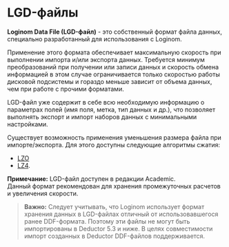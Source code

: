 # LGD-файлы

**Loginom Data File (LGD-файл)** - это собственный формат файла данных, специально разработанный для использования с Loginom.

 Применение этого формата обеспечивает максимальную скорость при выполнении импорта и/или экспорта данных. Требуется минимум преобразований при получении или записи данных и скорость обмена информацией в этом случае ограничивается только скоростью работы дисковой подсистемы и гораздо меньше зависит от объема данных, чем при работе с прочими форматами.

LGD-файл уже содержит в себе всю необходимую информацию о параметрах полей (имя поля, метка, тип данных и др.), что позволяет выполнять экспорт и импорт наборов данных с минимальными настройками.

 Существует возможность применения уменьшения размера файла при импорте/экспорта. Для этого доступны следующие алгоритмы сжатия:
  * [LZO](https://en.wikipedia.org/wiki/Lempel–Ziv–Oberhumer) 
  * [LZ4](https://en.wikipedia.org/wiki/LZ4_(compression_algorithm)).

**Примечание:** LGD-файл доступен в редакции Academic.  
Данный формат рекомендован для хранения промежуточных расчетов и увеличения скорости.


>**Важно:** Следует учитывать, что Loginom использует формат хранения данных в LGD-файлах отличный от использовавшегося ранее DDF-формата. Поэтому эти файлы не могут быть  импортированы в Deductor 5.3 и ниже. В целях совместимости импорт созданных в Deductor DDF-файлов поддерживается.

